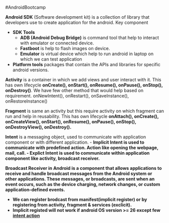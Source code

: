 #AndroidBootcamp

**Android SDK** (Software development kit) is a collection of library that developers use to create application for the android.
Key component
 - <b>SDK Tools</b>
     - <b>ADB (Android Debug Bridge)</b> is command tool that help to interact with emulator or connected device.
     - <b>Fastboot</b> is help to flash images on device.
     - <b>Emulator</b> is virtual device which help to run android in laptop on which we can test application
  - <b>Platform tools</b> packages that contain the APIs and libraries for specific android versions.

 **Activity** is a container in which we add views and user interact with it. This has own lifecycle **onCreate(), onStart(), onResume(), onPause(), onStop(), onDestroy()**. We have few other method that would help based on requirement. onNewIntent(), onRestart(), onSaveInstance(), onRestoreInstance()

**Fragment** is same an activity but this require activity on which fragment can run and help in reusability. This has own lifecycle **onAttach(), onCreate(), onCreateView(), onStart(), onResume(), onPause(), onStop(), onDestroyView(), onDestroy().**

**Intent** is a messaging object, used to communicate with application component or with different application.
    - <b>Implicit Intent<b/> is used to communicate with predefined action. Action like opening the webpage, mail, call.
    - <b> Explict Intent</b> is used to communicate within application component like activity, broadcast receiver.

**Broadcast Receiver** in Android is a component that allows applications to receive and handle broadcast messages from the Android system or other applications. These messages, or broadcasts, are sent when an event occurs, such as the device charging, network changes, or custom application-defined events.
- We can register brodcast from manifest(implicit register) or by registering from activity, fragment & services (exclicit).
- Implicit registed will not work if android OS version >= 26 except few [intent action](https://developer.android.com/develop/background-work/background-tasks/broadcasts/broadcast-exceptions)
